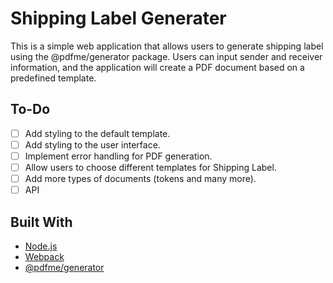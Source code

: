 # Shipping Label Generater

This is a simple web application that allows users to generate shipping label using the @pdfme/generator package. Users can input sender and receiver information, and the application will create a PDF document based on a predefined template.

## To-Do

- [ ] Add styling to the default template.
- [ ] Add styling to the user interface.
- [ ] Implement error handling for PDF generation.
- [ ] Allow users to choose different templates for Shipping Label.
- [ ] Add more types of documents (tokens and many more).
- [ ] API

## Built With

- [Node.js](https://nodejs.org/)
- [Webpack](https://webpack.js.org/)
- [@pdfme/generator](https://www.npmjs.com/package/@pdfme/generator)
